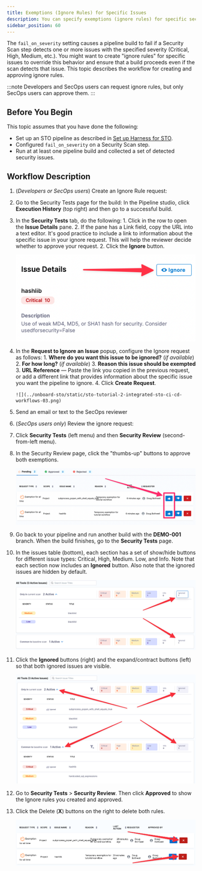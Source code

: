```yaml
---
title: Exemptions (Ignore Rules) for Specific Issues
description: You can specify exemptions (ignore rules) for specific security issues. An ignore rule allows pipeline builds to proceed even if a security scan detects an issue. 
sidebar_position: 60
---
```


The `fail_on_severity` setting causes a pipeline build to fail if a Security Scan step detects one or more issues with the specified severity (Critical, High, Medium, etc.). You might want to create "ignore rules" for specific issues to override this behavior and ensure that a build proceeds even if the scan detects that issue. This topic describes the workflow for creating and approving ignore rules. 

:::note 
Developers and SecOps users can request ignore rules, but only SecOps users can approve them.
::: 

## Before You Begin

This topic assumes that you have done the following:

* Set up an STO pipeline as described in [Set up Harness for STO](../onboard-sto/20-set-up-harness-for-sto.md).
* Configured `fail_on_severity` on a Security Scan step.
* Run at at least one pipeline build and collected a set of detected security issues.  

## Workflow Description

1. (_Developers or SecOps users_) Create an Ignore Rule request: 
     
  1. Go to the Security Tests page for the build: In the Pipeline studio, click **Execution History** (top right) and then go to a successful build.  


  2. In the **Security Tests** tab, do the following:
  	1. Click in the row to open the **Issue Details** pane. 
    2. If the pane has a Link field, copy the URL into a text editor. 
       It's good practice to include a link to information about the specific issue in your ignore request. This will help the reviewer decide whether to approve your request. 
  	2. Click the **Ignore** button.
    
       ![](../onboard-sto/static/sto-tutorial-2-integrated-sto-ci-cd-workflows-02.png)
       
  3. In the **Request to Ignore an Issue** popup, configure the Ignore request as follows:
  	1. **Where do you want this issue to be ignored?** (*if available*)
  	2. **For how long?** (*if available*)
  	3. **Reason this issue should be exempted**
    3. **URL Reference** — Paste the link you copied in the previous request, or add a different link that provides information about the specific issue you want the pipeline to ignore. 
  	4. Click **Create Request**.
      
         ![](../onboard-sto/static/sto-tutorial-2-integrated-sto-ci-cd-workflows-03.png)
         
  4. Send an email or text to the SecOps reviewer 


1. (_SecOps users only_) Review the ignore request: 
       
4. Click **Security Tests** (left menu) and then **Security Review** (second-from-left menu).
5. In the Security Review page, click the "thumbs-up" buttons to approve both exemptions.

   ![](../onboard-sto/static/sto-tutorial-2-integrated-sto-ci-cd-workflows-04.png)
   
6. Go back to your pipeline and run another build with the **DEMO-001** branch. When the build finishes, go to the **Security Tests** page.
7. In the issues table (bottom), each section has a set of show/hide buttons for different issue types: Critical, High, Medium. Low, and Info. Note that each section now includes an **Ignored** button. Also note that the ignored issues are hidden by default.

   ![](../onboard-sto/static/sto-tutorial-2-integrated-sto-ci-cd-workflows-05.png)

8. Click the **Ignored** buttons (right) and the expand/contract buttons (left) so that both ignored issues are visible.

   ![](../onboard-sto/static/sto-tutorial-2-integrated-sto-ci-cd-workflows-06.png)

9. Go to **Security Tests** > **Security Review**. Then click **Approved** to show the Ignore rules you created and approved.
10. Click the Delete (**X**) buttons on the right to delete both rules.

    ![](../onboard-sto/static/sto-tutorial-2-integrated-sto-ci-cd-workflows-07.png)
